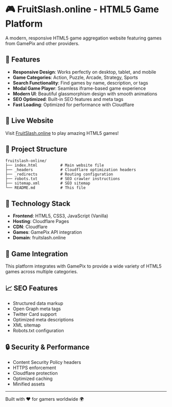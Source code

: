 # 🎮 FruitSlash.online - HTML5 Game Platform

A modern, responsive HTML5 game aggregation website featuring games from GamePix and other providers.

## 🌟 Features

- **Responsive Design**: Works perfectly on desktop, tablet, and mobile
- **Game Categories**: Action, Puzzle, Arcade, Strategy, Sports
- **Search Functionality**: Find games by name, description, or tags
- **Modal Game Player**: Seamless iframe-based game experience
- **Modern UI**: Beautiful glassmorphism design with smooth animations
- **SEO Optimized**: Built-in SEO features and meta tags
- **Fast Loading**: Optimized for performance with Cloudflare

## 🚀 Live Website

Visit [FruitSlash.online](https://fruitslash.online) to play amazing HTML5 games!

## 📁 Project Structure

```
fruitslash-online/
├── index.html          # Main website file
├── _headers            # Cloudflare optimization headers
├── _redirects          # Routing configuration
├── robots.txt          # SEO crawler instructions
├── sitemap.xml         # SEO sitemap
└── README.md           # This file
```

## 🔧 Technology Stack

- **Frontend**: HTML5, CSS3, JavaScript (Vanilla)
- **Hosting**: Cloudflare Pages
- **CDN**: Cloudflare
- **Games**: GamePix API integration
- **Domain**: fruitslash.online

## 🎯 Game Integration

This platform integrates with GamePix to provide a wide variety of HTML5 games across multiple categories.

## 📈 SEO Features

- Structured data markup
- Open Graph meta tags
- Twitter Card support
- Optimized meta descriptions
- XML sitemap
- Robots.txt configuration

## 🔒 Security & Performance

- Content Security Policy headers
- HTTPS enforcement
- Cloudflare protection
- Optimized caching
- Minified assets

---

Built with ❤️ for gamers worldwide 🌍
